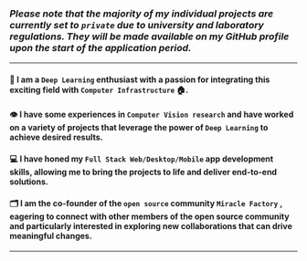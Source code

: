 
### *Please note that the majority of my individual projects are currently set to ```private``` due to university and laboratory regulations. They will be made available on my GitHub profile upon the start of the application period.*

<hr>

#### 🚀 I am a ```Deep Learning``` enthusiast with a passion for integrating this exciting field with ```Computer Infrastructure``` 🏠. 
#### 👁️ I have some experiences in ```Computer Vision research``` and have worked on a variety of projects that leverage the power of ```Deep Learning``` to achieve desired results.

#### 💻 I have honed my ```Full Stack Web/Desktop/Mobile``` app development skills, allowing me to bring the projects to life and deliver end-to-end solutions.

#### 🗂️ I am the co-founder of the ```open source``` community ```Miracle Factory``` , eagering to connect with other members of the open source community and particularly interested in exploring new collaborations that can drive meaningful changes. 



<hr>

